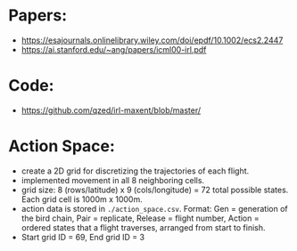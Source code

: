 # Papers:
- https://esajournals.onlinelibrary.wiley.com/doi/epdf/10.1002/ecs2.2447
- https://ai.stanford.edu/~ang/papers/icml00-irl.pdf

# Code: 
- https://github.com/qzed/irl-maxent/blob/master/

# Action Space:
- create a 2D grid for discretizing the trajectories of each flight.
- implemented movement in all 8 neighboring cells.
- grid size: 8 (rows/latitude) x 9 (cols/longitude) = 72 total possible states. Each grid cell is 1000m x 1000m.
- action data is stored in `./action_space.csv`. Format: Gen = generation of the bird chain, Pair = replicate, Release = flight number, Action = ordered states that a flight traverses, arranged from start to finish.
- Start grid ID = 69, End grid ID = 3
  
